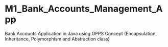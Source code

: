 # M1_Bank_Accounts_Management_App
Bank Accounts Application in Java using OPPS Concept (Encapsulation, Inheritance, Polymorphism and Abstraction class)

